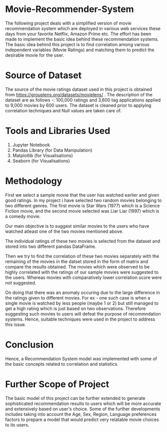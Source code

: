 # Movie-Recommender-System
The following project deals with a simplified version of movie recommendation system which are deployed in various web services these days from your favorite Netflix, Amazon Prime etc. The effort has been made to implement the basic idea behind these recommendation systems. The basic idea behind this project is to find correlation among various independent variables (Movie Ratings) and matching them to predict the desirable movie for the user.

# Source of Dataset
The source of the movie ratings dataset used in this project is obtained from https://grouplens.org/datasets/movielens/ . The description of the dataset are as follows -:
100,000 ratings and 3,600 tag applications applied to 9,000 movies by 600 users.
The dataset is cleaned prior to applying correlation techniques and Null values are taken care of.

# Tools and Libraries Used
1) Jupyter Notebook
2) Pandas Library (for Data Manipulation)
3) Matplotlib (for Visualisations)
4) Seaborn (for Visualisations)

# Methodology 
First we select a sample movie that the user has watched earlier and given good ratings. In my project i have selected two random movies belonging to two different genres. The first movie is Star Wars (1977) which is a Science Fiction movie, and the second movie selected was Liar Liar (1997) which is a comedy movie. 

Our main objective is to suggest similar movies to the users who have watched atleast one of the two movies mentioned above.

The individual ratings of these two movies is selected from the dataset and stored into two different pandas DataFrame.

Then we try to find the correlation of these two movies separately with the remaining of the movies in the datset stored in the form of matrix and compare the results obtained. The movies which were observed to be highly correlated with the ratings of our sample movies were suggested to the users. Whereas movies with comparatively lower correlation score were not suggested.

On doing that there was an anomaly occuring due to the large difference in the ratings given to different movies. For ex - one such case is when a single movie is watched by less people (maybe 1 or 2) but still managed to get a high rating which is just based on two observations. Therefore suggesting such movies to users will defeat the purpose of recommndation systems. Hence, suitable techniques were used in the project to address this issue.

# Conclusion
Hence, a Recommendation System model was implemented with some of the basic concepts related to correlation and statistics. 

# Further Scope of Project
The basic model of this project can be further extended to generate sophisticated recommendation results to users which will be more accurate and extensively based on user's choice. Some of the further developments includes taking into account the Age, Sex, Region, Language preferences factors to prepare a model that would predict very relatable movie choices to its users.
